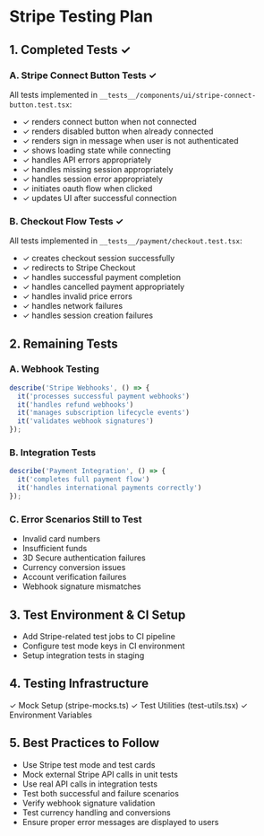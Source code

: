 # Stripe Testing Plan

## 1. Completed Tests ✓

### A. Stripe Connect Button Tests ✓
All tests implemented in `__tests__/components/ui/stripe-connect-button.test.tsx`:
- ✓ renders connect button when not connected
- ✓ renders disabled button when already connected
- ✓ renders sign in message when user is not authenticated
- ✓ shows loading state while connecting
- ✓ handles API errors appropriately
- ✓ handles missing session appropriately
- ✓ handles session error appropriately
- ✓ initiates oauth flow when clicked
- ✓ updates UI after successful connection

### B. Checkout Flow Tests ✓
All tests implemented in `__tests__/payment/checkout.test.tsx`:
- ✓ creates checkout session successfully
- ✓ redirects to Stripe Checkout
- ✓ handles successful payment completion
- ✓ handles cancelled payment appropriately
- ✓ handles invalid price errors
- ✓ handles network failures
- ✓ handles session creation failures

## 2. Remaining Tests

### A. Webhook Testing
```typescript
describe('Stripe Webhooks', () => {
  it('processes successful payment webhooks')
  it('handles refund webhooks')
  it('manages subscription lifecycle events')
  it('validates webhook signatures')
});
```

### B. Integration Tests
```typescript
describe('Payment Integration', () => {
  it('completes full payment flow')
  it('handles international payments correctly')
});
```

### C. Error Scenarios Still to Test
- Invalid card numbers
- Insufficient funds
- 3D Secure authentication failures
- Currency conversion issues
- Account verification failures
- Webhook signature mismatches

## 3. Test Environment & CI Setup
- Add Stripe-related test jobs to CI pipeline
- Configure test mode keys in CI environment
- Setup integration tests in staging

## 4. Testing Infrastructure
✓ Mock Setup (stripe-mocks.ts)
✓ Test Utilities (test-utils.tsx)
✓ Environment Variables

## 5. Best Practices to Follow
- Use Stripe test mode and test cards
- Mock external Stripe API calls in unit tests
- Use real API calls in integration tests
- Test both successful and failure scenarios
- Verify webhook signature validation
- Test currency handling and conversions
- Ensure proper error messages are displayed to users
